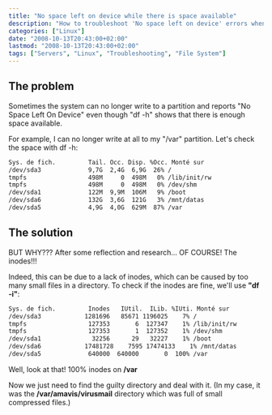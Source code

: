 ```yaml
---
title: "No space left on device while there is space available"
description: "How to troubleshoot 'No space left on device' errors when disk space seems available by checking inode usage."
categories: ["Linux"]
date: "2008-10-13T20:43:00+02:00"
lastmod: "2008-10-13T20:43:00+02:00"
tags: ["Servers", "Linux", "Troubleshooting", "File System"]
---
```


## The problem

Sometimes the system can no longer write to a partition and reports "No Space Left On Device" even though "df -h" shows that there is enough space available.

For example, I can no longer write at all to my "/var" partition. Let's check the space with df -h:

```bash
Sys. de fich.         Tail. Occ. Disp. %Occ. Monté sur
/dev/sda3             9,7G  2,4G  6,9G  26% /
tmpfs                 498M     0  498M   0% /lib/init/rw
tmpfs                 498M     0  498M   0% /dev/shm
/dev/sda1             122M  9,9M  106M   9% /boot
/dev/sda6             132G  3,6G  121G   3% /mnt/datas
/dev/sda5             4,9G  4,0G  629M  87% /var
```

## The solution

BUT WHY??? After some reflection and research... OF COURSE! The inodes!!!

Indeed, this can be due to a lack of inodes, which can be caused by too many small files in a directory. To check if the inodes are fine, we'll use **"df -i"**:

```bash
Sys. de fich.         Inodes   IUtil.  ILib. %IUti. Monté sur
/dev/sda3            1281696   85671 1196025    7% /
tmpfs                 127353       6  127347    1% /lib/init/rw
tmpfs                 127353       1  127352    1% /dev/shm
/dev/sda1              32256      29   32227    1% /boot
/dev/sda6            17481728    7595 17474133    1% /mnt/datas
/dev/sda5             640000  640000       0  100% /var
```

Well, look at that! 100% inodes on **/var**

Now we just need to find the guilty directory and deal with it. (In my case, it was the **/var/amavis/virusmail** directory which was full of small compressed files.)
